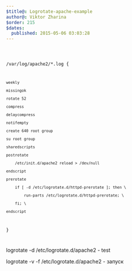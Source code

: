 ```yaml
---
$title@: Logrotate-apache-example
author@: Viktor Zharina
$order: 215
$dates:
  published: 2015-05-06 03:03:28
---
```

<code>

/var/log/apache2/*.log {

	weekly

	missingok

	rotate 52

	compress

	delaycompress

	notifempty

	create 640 root group

	su root group

	sharedscripts

	postrotate

		/etc/init.d/apache2 reload > /dev/null

	endscript

	prerotate

		if [ -d /etc/logrotate.d/httpd-prerotate ]; then \

			run-parts /etc/logrotate.d/httpd-prerotate; \

		fi; \

	endscript

}

</code>



logrotate -d /etc/logrotate.d/apache2 - test

logrotate -v -f /etc/logrotate.d/apache2 - запуск